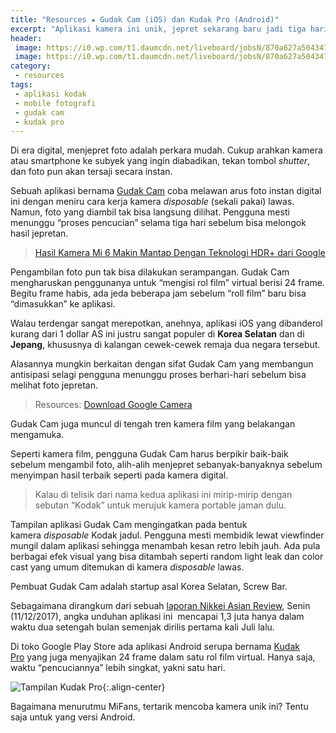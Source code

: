 ```yaml
---
title: "Resources ★ Gudak Cam (iOS) dan Kudak Pro (Android)"
excerpt: "Aplikasi kamera ini unik, jepret sekarang baru jadi tiga hari lagi. Mirip kamera `Kodak` jaman dulu."
header:
 image: https://i0.wp.com/t1.daumcdn.net/liveboard/jobsN/870a627a50434770a13efb7da038e25d.JPG?resize=600,300
 image: https://i0.wp.com/t1.daumcdn.net/liveboard/jobsN/870a627a50434770a13efb7da038e25d.JPG?resize=320,160
category:
 - resources
tags:
 - aplikasi kodak
 - mobile fotografi
 - gudak cam
 - kudak pro
---
```

Di era digital, menjepret foto adalah perkara mudah. Cukup arahkan kamera atau smartphone ke subyek yang ingin diabadikan, tekan tombol _shutter_, dan foto pun akan tersaji secara instan.

Sebuah aplikasi bernama [Gudak Cam](https://itunes.apple.com/us/app/gudak-cam/id1237692856?mt=8) coba melawan arus foto instan digital ini dengan meniru cara kerja kamera _disposable_ (sekali pakai) lawas. Namun, foto yang diambil tak bisa langsung dilihat. Pengguna mesti menunggu “proses pencucian” selama tiga hari sebelum bisa melongok hasil jepretan.

> [Hasil Kamera Mi 6 Makin Mantap Dengan Teknologi HDR+ dari Google](http://www.knoacc.org/2017/11/kamera-mi-6-makin-mantap-dengan-teknologi-hdr-google.html)

Pengambilan foto pun tak bisa dilakukan serampangan. Gudak Cam mengharuskan penggunanya untuk “mengisi rol film” virtual berisi 24 frame. Begitu frame habis, ada jeda beberapa jam sebelum “roll film” baru bisa “dimasukkan” ke aplikasi.

Walau terdengar sangat merepotkan, anehnya, aplikasi iOS yang dibanderol kurang dari 1 dollar AS ini justru sangat populer di **Korea Selatan** dan di **Jepang**, khususnya di kalangan cewek-cewek remaja dua negara tersebut.

Alasannya mungkin berkaitan dengan sifat Gudak Cam yang membangun antisipasi selagi pengguna menunggu proses berhari-hari sebelum bisa melihat foto jepretan.

> Resources: [Download Google Camera](https://mi.knoacc.org/download-aplikasi-google-camera-cocok-untuk-miui-xiaomi)

Gudak Cam juga muncul di tengah tren kamera film yang belakangan mengamuka.

Seperti kamera film, pengguna Gudak Cam harus berpikir baik-baik sebelum mengambil foto, alih-alih menjepret sebanyak-banyaknya sebelum menyimpan hasil terbaik seperti pada kamera digital.

> Kalau di telisik dari nama kedua aplikasi ini mirip-mirip dengan sebutan  “Kodak” untuk merujuk kamera portable jaman dulu.

Tampilan aplikasi Gudak Cam mengingatkan pada bentuk kamera _disposable_ Kodak jadul. Pengguna mesti membidik lewat viewfinder mungil dalam aplikasi sehingga menambah kesan retro lebih jauh. Ada pula berbagai efek visual yang bisa ditambah seperti random light leak dan color cast yang umum ditemukan di kamera _disposable_ lawas.

Pembuat Gudak Cam adalah startup asal Korea Selatan, Screw Bar.

Sebagaimana dirangkum dari sebuah [laporan Nikkei Asian Review](https://asia.nikkei.com/Business/Companies/Slow-camera-app-fast-becoming-a-new-sensation?page=1), Senin (11/12/2017), angka unduhan aplikasi ini  mencapai 1,3 juta hanya dalam waktu dua setengah bulan semenjak dirilis pertama kali Juli lalu.

Di toko Google Play Store ada aplikasi Android serupa bernama [Kudak Pro](https://play.google.com/store/apps/details?id=com.ginnypix.gudakpro&hl=en) yang juga menyajikan 24 frame dalam satu rol film virtual. Hanya saja, waktu “pencuciannya” lebih singkat, yakni satu hari.

![Tampilan Kudak Pro](https://mifansla.files.wordpress.com/2017/12/screenshot_20171211-16490320126708.png){:.align-center}

Bagaimana menurutmu MiFans, tertarik mencoba kamera unik ini? Tentu saja untuk yang versi Android.
